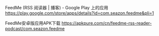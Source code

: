 FeedMe (RSS 阅读器 | 播客) - Google Play 上的应用
https://play.google.com/store/apps/details?id=com.seazon.feedme&pli=1

FeedMe安卓版应用APK下载
https://apkpure.com/cn/feedme-rss-reader-podcast/com.seazon.feedme

